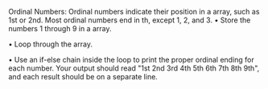 Ordinal Numbers: Ordinal numbers indicate their position in a array, such as 1st or 2nd. 
Most ordinal numbers end in th, except 1, 2, and 3.
• Store the numbers 1 through 9 in a array.

• Loop through the array.

• Use an if-else chain inside the loop to print the proper ordinal ending for each number. 
Your output should read "1st 2nd 3rd 4th 5th 6th 7th 8th 9th", and each result should be on a separate line.